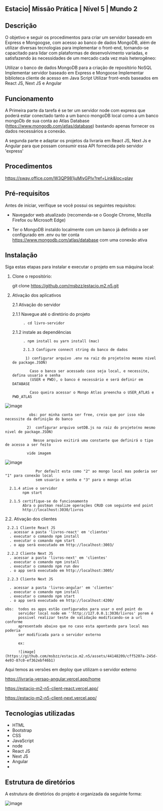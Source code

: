  
## Estacio| Missão Prática | Nível 5 | Mundo 2

## Descrição

 O objetivo e seguir os procedimentos para criar um
servidor baseado em Express e Mongoogse, com acesso ao banco de dados
MongoDB, além de utilizar diversas tecnologias para implementar o front-end,
tornando-se capacitado para lidar com plataformas de desenvolvimento
variadas, e satisfazendo às necessidades de um mercado cada vez mais
heterogêneo:

Utilizar o banco de dados MongoDB para a criação de repositório NoSQL
Implementar servidor baseado em Express e Mongoose
Implementar biblioteca cliente de acesso em Java Script
Utilizar front-ends baseados em React JS, Next JS e Angular
   
## Funcionamento
  
A Primeira parte da tarefa é se ter um servidor node com express que poderá estar conectado tanto a um banco mongoDB 
local como a um banco mongoDb de sua conta ao Atlas Database (https://www.mongodb.com/atlas/database) bastando apenas 
fornecer os dados necessários a conexão.

A segunda parte e adaptar os projetos da livraria em  React JS, Next Js e Angular para que possam consumir essa API fornecida pelo servidor 'express' 
   
## Procedimentos 

https://sway.office.com/W3QP981juMlvGPIv?ref=Link&loc=play

## Pré-requisitos
Antes de iniciar, verifique se você possui os seguintes requisitos:
- Navegador web atualizado (recomenda-se o Google Chrome, Mozilla Firefox ou Microsoft Edge)

- Ter o MongoDB instaldo localmente com um banco já definido a ser configurado em .env
                ou  ter conta https://www.mongodb.com/atlas/database com uma conexão ativa 

## Instalação
Siga estas etapas para instalar e executar o projeto em sua máquina local:

1. Clone o repositório: 
 
 
   git clone https://github.com/msbzz/estacio.m2.n5.git
   
   
2. Ativação dos aplicativos 
   
   2.1 Ativação do servidor 

 
      2.1.1  Navegue até o diretório do projeto
             
            . cd livro-servidor   
      
      2.1.2  instale as dependências 

            . npm install ou yarn install (mac)
      
            2.1.3 Configure connect string do banco de dados
             
             1) configurar arquivo .env na raiz do projeto(no mesmo nivel de package.JSON)
               
               Caso o banco ser acessado caso seja local, e necessite, defina usuario e senha 
               (USER e PWD), o banco é necessário e será definir em DATABASE  
               
               Caso queira acessar o Mongo Atlas preencha o USER_ATLAS e PWD_ATLAS 
              
               
 ![image](https://github.com/msbzz/estacio.m2.n5/assets/44148209/3c288f76-03f0-499f-87a5-c2cf4e5ae5ea)


 
               
               obs: por minha conta ser free, creio que por isso não necessite da definição do banco 
              
              2)  configurar arquivo setDB.js na raiz do projeto(no mesmo nivel de package.JSON)
                 
                 Nesse arquivo exitirá uma constante que definirá o tipo de acesso a ser feito
                  
              vide imagem
               
 
   ![image](https://github.com/msbzz/estacio.m2.n5/assets/44148209/b3519637-b754-4f49-b149-d81723e2ccd5)

 
 
                  Por default esta como "2" ao mongo local mas poderia ser "1" para conexão local 
                  sem usuario e senha e "3" para o mongo atlas
      
      2.1.4 ative o servidor    
            npm start
            
      2.1.5 certifique-se do funcionamento
            Abra o postman realize operações CRUD com seguinte end point
            http://localhost:3030/livros

         
   2.2. Ativação dos clientes 
  
   
    
     2.2.1 Cliente React JS
      . acessar a pasta 'livros-react' em 'clientes'
      . executar o comando npm install
      . executar o comando npm start
      . o app será executado em http://localhost:3003/
     
     2.2.2 Cliente Next JS
      . acessar a pasta 'livros-next' em 'clientes'
      . executar o comando npm install
      . executar o comando npm run dev
      . o app será executado em http://localhost:3005/
     
     2.2.3 Cliente Next JS

      . acessar a pasta 'livros-angular' em 'clientes'
      . executar o comando npm install
      . executar o comando npm start
      . o app será executado em http://localhost:4200/ 
      
    obs:  todos os apps estão configurados para usar o end point do
          servidor local node em ''http://127.0.0.1:3030/livros' porem é
          possivel realizar teste de validação modificando-se a url conforme
          apresentado abaixo que no caso esta apontando para local mas poderia
          ser modificada para o servidor externo 
          
          ex: 
          
          ![image](https://github.com/msbzz/estacio.m2.n5/assets/44148209/cff5207a-245d-4e93-87c0-ef362ebf46b1)

  
 Aqui temos as versões em deploy que utilizam o servidor externo
 
 https://livraria-versao-angular.vercel.app/home

https://estacio-m2-n5-client-react.vercel.app/

https://estacio-m2-n5-client-next.vercel.app/
 
   
    
## Tecnologias utilizadas
- HTML
- Bootstrap
- CSS
- JavaScript
- node
- React JS
- Next JS
- Angular
- 
## Estrutura de diretórios
A estrutura de diretórios do projeto é organizada da seguinte forma:

 ![image](https://github.com/msbzz/estacio.m2.n5/assets/44148209/5d49b6d8-7440-47a3-a197-b100901c88f5)
 


  
 
